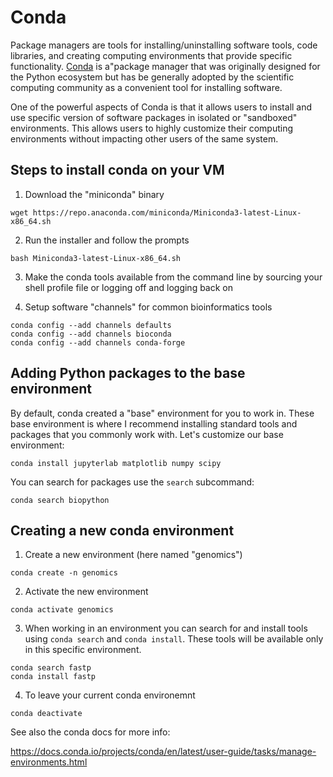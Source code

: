 # Conda


Package managers are tools for installing/uninstalling software tools, code libraries, and creating computing environments that provide specific functionality.
[Conda](https://docs.conda.io/en/latest/) is a"package manager that was originally designed for the Python ecosystem but has be generally adopted by the scientific computing community as a convenient tool for installing software.

One of the powerful aspects of Conda is that it allows users to install and use specific version of software packages in isolated or "sandboxed" environments.  This allows users to highly customize their computing environments without impacting other users of the same system.


## Steps to install conda on your VM

1. Download the "miniconda" binary 
```
wget https://repo.anaconda.com/miniconda/Miniconda3-latest-Linux-x86_64.sh
```

2. Run the installer and follow the prompts
```
bash Miniconda3-latest-Linux-x86_64.sh
```

3. Make the conda tools available from the command line by sourcing your shell profile file or logging off and logging back on


4. Setup software "channels" for common bioinformatics tools

```
conda config --add channels defaults
conda config --add channels bioconda
conda config --add channels conda-forge
```

## Adding Python packages to the base environment

By default, conda created a "base" environment for you to work in.  These base environment is where I recommend installing standard tools and packages that you commonly work with.  Let's customize our base environment:

```
conda install jupyterlab matplotlib numpy scipy
```

You can search for packages use the `search` subcommand:

```
conda search biopython
```


## Creating a new conda environment


1. Create a new environment (here named "genomics") 
```
conda create -n genomics
```

2.  Activate the new environment
```
conda activate genomics
```

3. When working in an environment you can search for and install  tools using `conda search` and `conda install`.  These tools will be available only in this specific environment.

```
conda search fastp
conda install fastp
```

4. To leave your current conda environemnt
```
conda deactivate
```


See also the conda docs for more info:

https://docs.conda.io/projects/conda/en/latest/user-guide/tasks/manage-environments.html